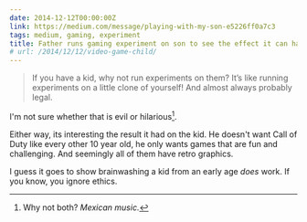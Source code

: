 ```yaml
---
date: 2014-12-12T00:00:00Z
link: https://medium.com/message/playing-with-my-son-e5226ff0a7c3
tags: medium, gaming, experiment
title: Father runs gaming experiment on son to see the effect it can have
# url: /2014/12/12/video-game-child/
---
```


> If you have a kid, why not run experiments on them? It’s like running experiments on a little clone of yourself! And almost always probably legal.

I'm not sure whether that is evil or hilarious[^1].

Either way, its interesting the result it had on the kid. He doesn't want Call of Duty like every other 10 year old, he only wants games that are fun and challenging.  And seemingly all of them have retro graphics.

I guess it goes to show brainwashing a kid from an early age *does* work. If you know, you ignore ethics.

[^1]: Why not both? *Mexican music.*
